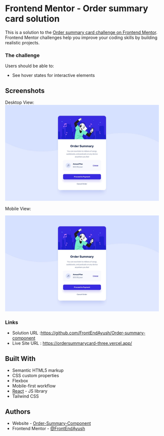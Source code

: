 # Frontend Mentor - Order summary card solution

This is a solution to the [Order summary card challenge on Frontend Mentor](https://www.frontendmentor.io/challenges/order-summary-component-QlPmajDUj). Frontend Mentor challenges help you improve your coding skills by building realistic projects. 

### The challenge

Users should be able to:

- See hover states for interactive elements
## Screenshots

Desktop View:
![Desktopp View](https://raw.githubusercontent.com/FrontEndAyush/Order-summary-component/refs/heads/main/design/desktop-design.jpg)

Mobile View:

![Mobile View](https://raw.githubusercontent.com/FrontEndAyush/Order-summary-component/refs/heads/main/design/desktop-design.jpg)




### Links

- Solution URL :https://github.com/FrontEndAyush/Order-summary-component
- Live Site URL : https://ordersummarycard-three.vercel.app/
## Built With

- Semantic HTML5 markup
- CSS custom properties
- Flexbox
- Mobile-first workflow
- [React](https://reactjs.org/) - JS library
- Tailwind CSS 
## Authors

- Website - [Order-Summary-Component](https://ordersummarycard-three.vercel.app/)
- Frontend Mentor - [@FrontEndAyush](https://www.frontendmentor.io/profile/FrontEndAyush)

